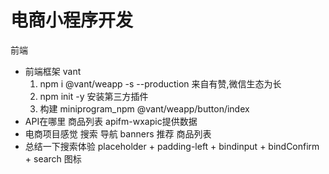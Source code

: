 # 电商小程序开发
   前端

   - 前端框架 vant
      1. npm i @vant/weapp -s --production 来自有赞,微信生态为长
      2. npm init -y 安装第三方插件
      3. 构建
         miniprogram_npm 
         @vant/weapp/button/index
   - API在哪里
      商品列表
      apifm-wxapic提供数据
   - 电商项目感觉
      搜索
      导航
      banners
      推荐
      商品列表
   - 总结一下搜索体验 
      placeholder + padding-left + bindinput + bindConfirm + search 图标